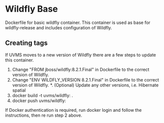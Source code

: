 # Wildfly Base

Dockerfile for basic wildfly container. This container is used as base for wildfly-release and includes configuration of
Wildfly.

## Creating tags

If UVMS moves to a new version of Wildfly there are a few steps to update this container.

1. Change "FROM jboss/wildfly:8.2.1.Final" in Dockerfile to the correct version of Wildfly.
2. Change "ENV WILDFLY_VERSION 8.2.1.Final" in Dockerfile to the correct version of Wildfly.
   *. (Optional) Update any other versions, i.e. Hibernate spatial
3. docker build -t uvms/wildfly:<wildfly version> .
4. docker push uvms/wildfly:<wildfly version>

If Docker authentication is required, run docker login and follow the instructions, then re run step 2 above.